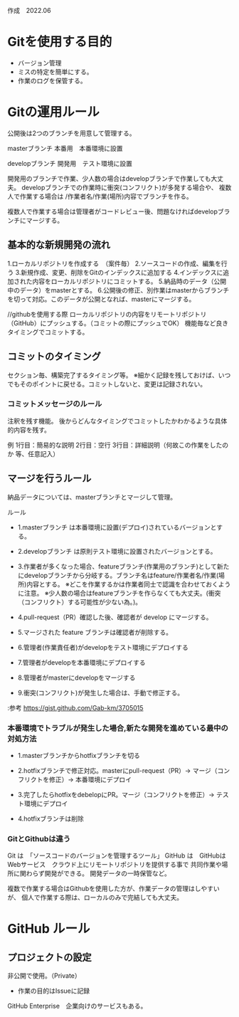 作成　2022.06

# Gitを使用する目的
- バージョン管理
- ミスの特定を簡単にする。
- 作業のログを保管する。

# Gitの運用ルール
公開後は2つのブランチを用意して管理する。

masterブランチ
本番用　本番環境に設置

developブランチ
開発用　テスト環境に設置

開発用のブランチで作業、少人数の場合はdevelopブランチで作業しても大丈夫。
developブランチでの作業時に衝突(コンフリクト)が多発する場合や、
複数人で作業する場合は /作業者名/作業(場所)内容でブランチを作る。

複数人で作業する場合は管理者がコードレビュー後、問題なければdevelopブランチにマージする。


## 基本的な新規開発の流れ
1.ローカルリポジトリを作成する　（案件毎）
2.ソースコードの作成、編集を行う
3.新規作成、変更、削除をGitのインデックスに追加する
4.インデックスに追加された内容をローカルリポジトリにコミットする。
5.納品時のデータ（公開中のデータ）をmasterとする。
6.公開後の修正、別作業はmasterからブランチを切って対応。このデータが公開となれば、masterにマージする。

//githubを使用する際 
ローカルリポジトリの内容をリモートリポジトリ（GitHub）にプッシュする。（コミットの際にプッシュでOK）
機能毎など良きタイミングでコミットする。

## コミットのタイミング
セクション毎、構築完了するタイミング等。
※細かく記録を残しておけば、いつでもそのポイントに戻せる。コミットしないと、変更は記録されない。

### コミットメッセージのルール
注釈を残す機能。
後からどんなタイミングでコミットしたかわかるような具体的内容を残す。

例
1行目：簡易的な説明
2行目：空行
3行目：詳細説明（何故この作業をしたのか 等、任意記入）
 

## マージを行うルール
納品データについては、masterブランチとマージして管理。

ルール
- 1.masterブランチ は本番環境に設置(デプロイ)されているバージョンとする。

- 2.developブランチ は原則テスト環境に設置されたバージョンとする。

- 3.作業者が多くなった場合、featureブランチ(作業用のブランチ)として新たにdevelopブランチから分岐する。ブランチ名はfeature/作業者名/作業(場所)内容とする。
※どこを作業するかは作業者同士で認識を合わせておくように注意。
※少人数の場合はfeatureブランチを作らなくても大丈夫。(衝突（コンフリクト）する可能性が少ない為。)。

- 4.pull-request（PR）確認した後、確認者が develop にマージする。

- 5.マージされた feature ブランチは確認者が削除する。

- 6.管理者(作業責任者)がdevelopをテスト環境にデプロイする

- 7.管理者がdevelopを本番環境にデプロイする

- 8.管理者がmasterにdevelopをマージする

- 9.衝突(コンフリクト)が発生した場合は、手動で修正する。

:参考
https://gist.github.com/Gab-km/3705015


### 本番環境でトラブルが発生した場合,新たな開発を進めている最中の対処方法
- 1.masterブランチからhotfixブランチを切る

- 2.hotfixブランチで修正対応。masterにpull-request（PR）-> マージ（コンフリクトを修正）-> 本番環境にデプロイ

- 3.完了したらhotfixをdebelopにPR。マージ（コンフリクトを修正）-> テスト環境にデプロイ

- 4.hotfixブランチは削除


### GitとGithubは違う
Git は　「ソースコードのバージョンを管理するツール」
GitHub は　GitHubはWebサービス　クラウド上にリモートリポジトリを提供する事で
共同作業や場所に関わらず開発ができる。
開発データの一時保管など。

複数で作業する場合はGithubを使用した方が、作業データの管理はしやすいが、
個人で作業する際は、ローカルのみで完結しても大丈夫。


# GitHub ルール
## プロジェクトの設定
非公開で使用。（Private）

- 作業の目的はIssueに記録

GitHub Enterprise　企業向けのサービスもある。



